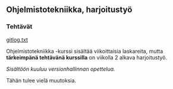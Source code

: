 ## Ohjelmistotekniikka, harjoitustyö
### Tehtävät

[gitlog.txt](https://github.com/imhlas/ot-harjoitustyo/blob/master/laskarit/viikko1/gitlog.txt)

Ohjelmistotekniikka -kurssi sisältää viikoittaisia laskareita, mutta **tärkeimpänä tehtävänä kurssilla** on viikolla 2 alkava harjoitustyö.

*Sisältöön kuuluu versionhallinnan opettelua.*

Tähän tulee vielä muutoksia.

